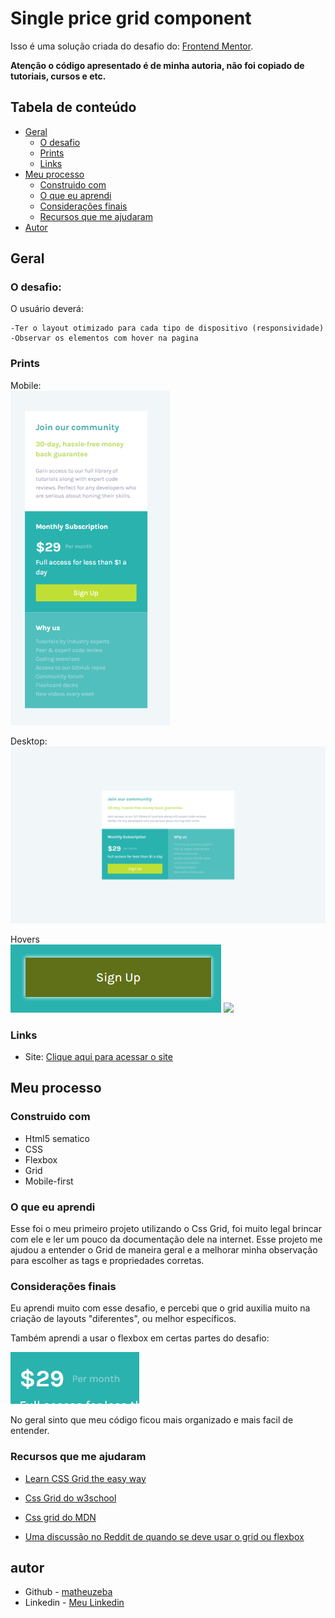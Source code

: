 # Single price grid component

Isso é uma solução criada do desafio do: [Frontend Mentor](https://www.frontendmentor.io/challenges/single-price-grid-component-5ce41129d0ff452fec5abbbc). 

**Atenção o código apresentado é de minha autoria, não foi copiado de tutoriais, cursos e etc.**
## Tabela de conteúdo

- [Geral](#geral)
  - [O desafio](#o-desafio)
  - [Prints](#prints)
  - [Links](#links)
- [Meu processo](#meu-processo)
  - [Construido com](#Construido-com)
  - [O que eu aprendi](#o-que-eu-aprendi)
  - [Considerações finais](#Considerações-finais)
  - [Recursos que me ajudaram](#Recursos-que-me-ajudaram)
- [Autor](#autor)

## Geral

### O desafio:

O usuário deverá:

    -Ter o layout otimizado para cada tipo de dispositivo (responsividade)
    -Observar os elementos com hover na pagina

### Prints

Mobile: <br>
![](prints/mobile.png)

Desktop: <br>
![](prints/desktop.png)

Hovers <br>
![](prints/hover-btn.png)
![](prints/social-hover.png)

### Links

- Site: [Clique aqui para acessar o site](https://matheuzeba.github.io/Huddle-landing-page-with-a-single-introductory-section/)

## Meu processo

### Construido com

- Html5 sematico
- CSS
- Flexbox
- Grid
- Mobile-first 

### O que eu aprendi

Esse foi o meu primeiro projeto utilizando o Css Grid, foi muito legal brincar com ele e ler um pouco da documentação dele na internet.
Esse projeto me ajudou a entender o Grid de maneira geral e a melhorar minha observação para escolher as tags e propriedades corretas.

### Considerações finais

Eu aprendi muito com esse desafio, e percebi que o grid auxilia muito na criação de layouts "diferentes", ou melhor específicos.

Também aprendi a usar o flexbox em certas partes do desafio: <br>

![](prints/flex.png)

No geral sinto que meu código ficou mais organizado e mais facil de entender.

### Recursos que me ajudaram

- [Learn CSS Grid the easy way](https://www.youtube.com/watch?v=rg7Fvvl3taU&pp=ygURa2V2aW4gcG93ZWxsIGdyaWQ%3D)

- [Css Grid do w3school](https://www.w3schools.com/css/css_grid.asp)

- [Css grid do MDN](https://developer.mozilla.org/pt-BR/docs/Web/CSS/grid)

- [Uma discussão no Reddit de quando se deve usar o grid ou flexbox](https://old.reddit.com/r/Frontend/comments/g05kc1/when_should_you_use_grid_css_instead_of_flexbox/)

## autor

- Github - [matheuzeba](https://github.com/matheuzeba)
- Linkedin - [Meu Linkedin](https://www.linkedin.com/in/matheus-tavares-viana/?lipi=urn%3Ali%3Apage%3Ad_flagship3_profile_view_base_contact_details%3B3vUQkfjeQFmmKSAvffOo%2Fg%3D%3D)